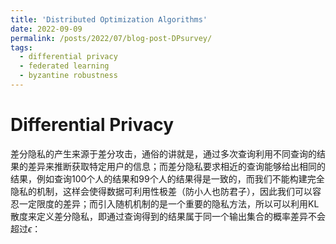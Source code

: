 ```yaml
---
title: 'Distributed Optimization Algorithms'
date: 2022-09-09
permalink: /posts/2022/07/blog-post-DPsurvey/
tags:
  - differential privacy
  - federated learning
  - byzantine robustness
---
```


# Differential Privacy

差分隐私的产生来源于差分攻击，通俗的讲就是，通过多次查询利用不同查询的结果的差异来推断获取特定用户的信息；而差分隐私要求相近的查询能够给出相同的结果，例如查询100个人的结果和99个人的结果得是一致的，而我们不能构建完全隐私的机制，这样会使得数据可利用性极差（防小人也防君子），因此我们可以容忍一定限度的差异；而引入随机机制的是一个重要的隐私方法，所以可以利用KL散度来定义差分隐私，即通过查询得到的结果属于同一个输出集合的概率差异不会超过$\epsilon$：

